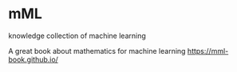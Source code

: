 # mML
knowledge collection of machine learning

A great book about mathematics for machine learning
https://mml-book.github.io/
